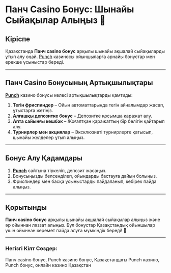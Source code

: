 # Панч Casino Бонус: Шынайы Сыйақылар Алыңыз 🎫

## Кіріспе

Қазақстанда **Панч casino бонус** арқылы шынайы ақшалай сыйақыларды ұтып алу оңай. [Punch](https://betpunch1.com/d638d6d39) казиносы ойыншыларға арнайы бонустар мен ерекше ұсыныстар береді.

---

## Панч Casino Бонусының Артықшылықтары

**[Punch](https://betpunch1.com/d638d6d39)** казино бонусы келесі артықшылықтарды қамтиды:

1. **Тегін фриспиндер** – Ойын автоматтарында тегін айналымдар жасап, ұтыстарға жетіңіз.
2. **Алғашқы депозитке бонус** – Депозитке қосымша қаражат алу.
3. **Апта сайынғы кешбэк** – Жоғалтқан қаражаттың бір бөлігін қайтарып алу.
4. **Турнирлер мен акциялар** – Эксклюзивті турнирлерге қатысып, шынайы жүлделер ұтып алыңыз.

---

## Бонус Алу Қадамдары

1. **[Punch](https://betpunch1.com/d638d6d39)** сайтына тіркеліп, депозит жасаңыз.
2. Бонусыңызды белсенділеп, ойындарды бастауға дайын болыңыз.
3. Фриспиндер мен басқа ұсыныстарды пайдаланып, көбірек пайда алыңыз.

---

## Қорытынды

**Панч casino бонус** арқылы шынайы ақшалай сыйақылар алыңыз және әр ойыннан ләззат алыңыз. Бұл бонустар Қазақстандық ойыншылар үшін ойыннан керемет пайда алуға мүмкіндік береді! 🎉

---

### Негізгі Кілт Сөздер:
Панч casino бонус, Punch казино бонус, Қазақстандағы Punch казино, Punch бонус, онлайн казино Қазақстан
